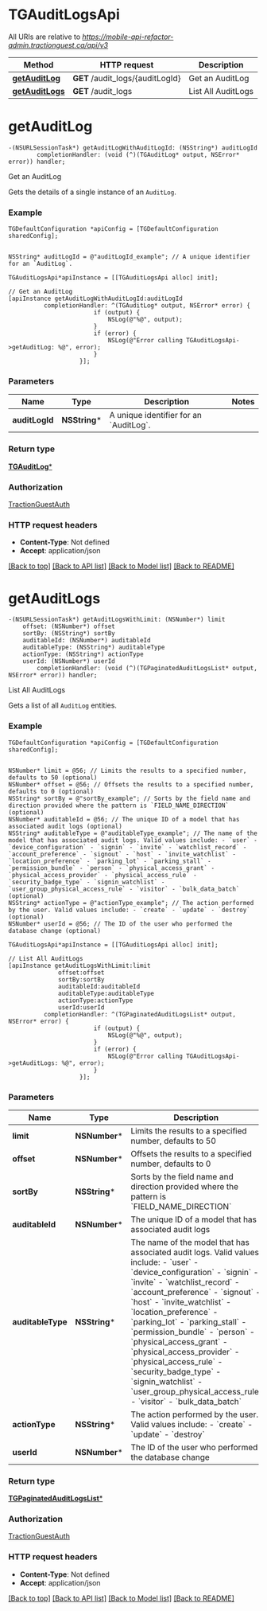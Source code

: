 # TGAuditLogsApi

All URIs are relative to *https://mobile-api-refactor-admin.tractionguest.ca/api/v3*

Method | HTTP request | Description
------------- | ------------- | -------------
[**getAuditLog**](TGAuditLogsApi.md#getauditlog) | **GET** /audit_logs/{auditLogId} | Get an AuditLog
[**getAuditLogs**](TGAuditLogsApi.md#getauditlogs) | **GET** /audit_logs | List All AuditLogs


# **getAuditLog**
```objc
-(NSURLSessionTask*) getAuditLogWithAuditLogId: (NSString*) auditLogId
        completionHandler: (void (^)(TGAuditLog* output, NSError* error)) handler;
```

Get an AuditLog

Gets the details of a single instance of an `AuditLog`.

### Example 
```objc
TGDefaultConfiguration *apiConfig = [TGDefaultConfiguration sharedConfig];


NSString* auditLogId = @"auditLogId_example"; // A unique identifier for an `AuditLog`.

TGAuditLogsApi*apiInstance = [[TGAuditLogsApi alloc] init];

// Get an AuditLog
[apiInstance getAuditLogWithAuditLogId:auditLogId
          completionHandler: ^(TGAuditLog* output, NSError* error) {
                        if (output) {
                            NSLog(@"%@", output);
                        }
                        if (error) {
                            NSLog(@"Error calling TGAuditLogsApi->getAuditLog: %@", error);
                        }
                    }];
```

### Parameters

Name | Type | Description  | Notes
------------- | ------------- | ------------- | -------------
 **auditLogId** | **NSString***| A unique identifier for an &#x60;AuditLog&#x60;. | 

### Return type

[**TGAuditLog***](TGAuditLog.md)

### Authorization

[TractionGuestAuth](../README.md#TractionGuestAuth)

### HTTP request headers

 - **Content-Type**: Not defined
 - **Accept**: application/json

[[Back to top]](#) [[Back to API list]](../README.md#documentation-for-api-endpoints) [[Back to Model list]](../README.md#documentation-for-models) [[Back to README]](../README.md)

# **getAuditLogs**
```objc
-(NSURLSessionTask*) getAuditLogsWithLimit: (NSNumber*) limit
    offset: (NSNumber*) offset
    sortBy: (NSString*) sortBy
    auditableId: (NSNumber*) auditableId
    auditableType: (NSString*) auditableType
    actionType: (NSString*) actionType
    userId: (NSNumber*) userId
        completionHandler: (void (^)(TGPaginatedAuditLogsList* output, NSError* error)) handler;
```

List All AuditLogs

Gets a list of all `AuditLog` entities.

### Example 
```objc
TGDefaultConfiguration *apiConfig = [TGDefaultConfiguration sharedConfig];


NSNumber* limit = @56; // Limits the results to a specified number, defaults to 50 (optional)
NSNumber* offset = @56; // Offsets the results to a specified number, defaults to 0 (optional)
NSString* sortBy = @"sortBy_example"; // Sorts by the field name and direction provided where the pattern is `FIELD_NAME_DIRECTION` (optional)
NSNumber* auditableId = @56; // The unique ID of a model that has associated audit logs (optional)
NSString* auditableType = @"auditableType_example"; // The name of the model that has associated audit logs. Valid values include: - `user` - `device_configuration` - `signin` - `invite` - `watchlist_record` - `account_preference` - `signout` - `host` - `invite_watchlist` - `location_preference` - `parking_lot` - `parking_stall` - `permission_bundle` - `person` - `physical_access_grant` - `physical_access_provider` - `physical_access_rule` - `security_badge_type` - `signin_watchlist` - `user_group_physical_access_rule` - `visitor` - `bulk_data_batch`  (optional)
NSString* actionType = @"actionType_example"; // The action performed by the user. Valid values include: - `create` - `update` - `destroy`  (optional)
NSNumber* userId = @56; // The ID of the user who performed the database change (optional)

TGAuditLogsApi*apiInstance = [[TGAuditLogsApi alloc] init];

// List All AuditLogs
[apiInstance getAuditLogsWithLimit:limit
              offset:offset
              sortBy:sortBy
              auditableId:auditableId
              auditableType:auditableType
              actionType:actionType
              userId:userId
          completionHandler: ^(TGPaginatedAuditLogsList* output, NSError* error) {
                        if (output) {
                            NSLog(@"%@", output);
                        }
                        if (error) {
                            NSLog(@"Error calling TGAuditLogsApi->getAuditLogs: %@", error);
                        }
                    }];
```

### Parameters

Name | Type | Description  | Notes
------------- | ------------- | ------------- | -------------
 **limit** | **NSNumber***| Limits the results to a specified number, defaults to 50 | [optional] 
 **offset** | **NSNumber***| Offsets the results to a specified number, defaults to 0 | [optional] 
 **sortBy** | **NSString***| Sorts by the field name and direction provided where the pattern is &#x60;FIELD_NAME_DIRECTION&#x60; | [optional] 
 **auditableId** | **NSNumber***| The unique ID of a model that has associated audit logs | [optional] 
 **auditableType** | **NSString***| The name of the model that has associated audit logs. Valid values include: - &#x60;user&#x60; - &#x60;device_configuration&#x60; - &#x60;signin&#x60; - &#x60;invite&#x60; - &#x60;watchlist_record&#x60; - &#x60;account_preference&#x60; - &#x60;signout&#x60; - &#x60;host&#x60; - &#x60;invite_watchlist&#x60; - &#x60;location_preference&#x60; - &#x60;parking_lot&#x60; - &#x60;parking_stall&#x60; - &#x60;permission_bundle&#x60; - &#x60;person&#x60; - &#x60;physical_access_grant&#x60; - &#x60;physical_access_provider&#x60; - &#x60;physical_access_rule&#x60; - &#x60;security_badge_type&#x60; - &#x60;signin_watchlist&#x60; - &#x60;user_group_physical_access_rule&#x60; - &#x60;visitor&#x60; - &#x60;bulk_data_batch&#x60;  | [optional] 
 **actionType** | **NSString***| The action performed by the user. Valid values include: - &#x60;create&#x60; - &#x60;update&#x60; - &#x60;destroy&#x60;  | [optional] 
 **userId** | **NSNumber***| The ID of the user who performed the database change | [optional] 

### Return type

[**TGPaginatedAuditLogsList***](TGPaginatedAuditLogsList.md)

### Authorization

[TractionGuestAuth](../README.md#TractionGuestAuth)

### HTTP request headers

 - **Content-Type**: Not defined
 - **Accept**: application/json

[[Back to top]](#) [[Back to API list]](../README.md#documentation-for-api-endpoints) [[Back to Model list]](../README.md#documentation-for-models) [[Back to README]](../README.md)

